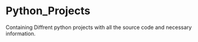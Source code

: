 # Python_Projects
Containing Diffrent python projects with all the source code and necessary information.
